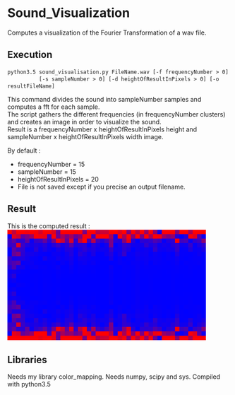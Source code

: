 # Sound_Visualization
Computes a visualization of the Fourier Transformation of a wav file.

## Execution
```
python3.5 sound_visualisation.py FileName.wav [-f frequencyNumber > 0]
          [-s sampleNumber > 0] [-d heightOfResultInPixels > 0] [-o resultFileName]
```
This command divides the sound into sampleNumber samples and computes a fft for each sample.  
The script gathers the different frequencies (in frequencyNumber clusters) and creates an image in order to visualize the sound.  
Result is a frequencyNumber x heightOfResultInPixels height and sampleNumber x heightOfResultInPixels width image.  

By default :
  - frequencyNumber = 15
  - sampleNumber = 15
  - heightOfResultInPixels = 20
  - File is not saved except if you precise an output filename.

## Result
This is the computed result :  
![Result](https://raw.githubusercontent.com/Jeanselme/Sound_Visualization/master/images/result.png)


## Libraries
Needs my library color_mapping.
Needs numpy, scipy and sys. Compiled with python3.5
